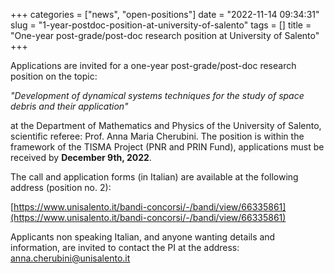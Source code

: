 +++
categories = ["news", "open-positions"]
date = "2022-11-14 09:34:31"
slug = "1-year-postdoc-position-at-university-of-salento"
tags = []
title = "One-year post-grade/post-doc research position at University of Salento"
+++

Applications are invited for a one-year post-grade/post-doc research position  on  the topic:

*"Development of dynamical systems techniques for the study of space debris and their application"*

at the Department of Mathematics and Physics of the University of Salento, scientific referee: Prof. Anna Maria Cherubini. 
The position is within the framework of the TISMA Project (PNR and PRIN Fund), applications must be received by **December 9th, 2022**.

The call  and  application forms (in Italian) are available at the following address (position no. 2):

[https://www.unisalento.it/bandi-concorsi/-/bandi/view/66335861](https://www.unisalento.it/bandi-concorsi/-/bandi/view/66335861)

Applicants non speaking Italian, and anyone wanting details and information,  are invited to contact the PI 
at the address: anna.cherubini@unisalento.it
